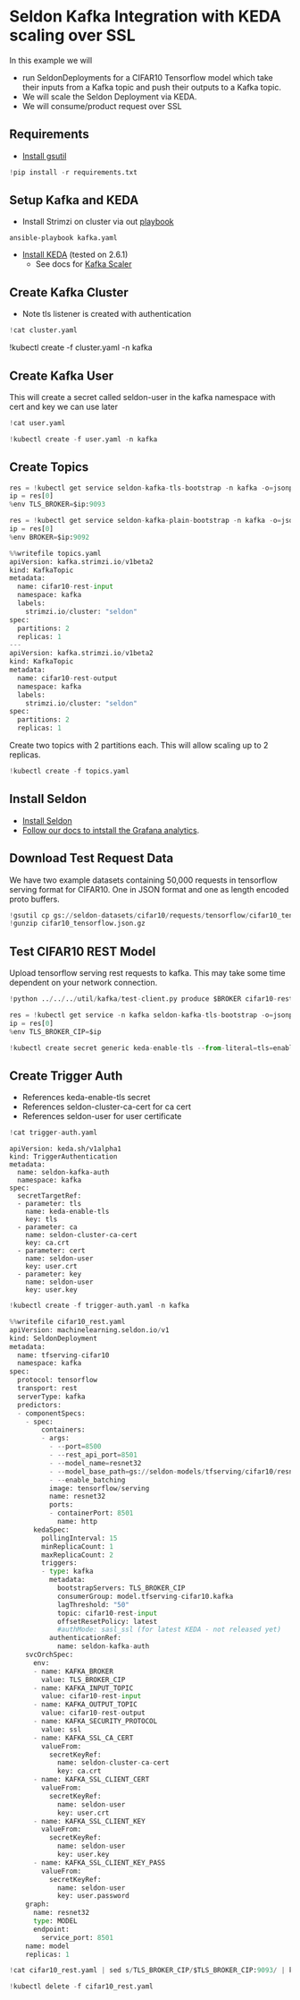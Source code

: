 # Seldon Kafka Integration with KEDA scaling over SSL

In this example we will 

 * run SeldonDeployments for a CIFAR10 Tensorflow model which take their inputs from a Kafka topic and push their outputs to a Kafka topic. 
 * We will scale the Seldon Deployment via KEDA.
 * We will consume/product request over SSL

## Requirements

 * [Install gsutil](https://cloud.google.com/storage/docs/gsutil_install)



```python
!pip install -r requirements.txt
```

## Setup Kafka and KEDA

 * Install Strimzi on cluster via out [playbook](https://github.com/SeldonIO/ansible-k8s-collection/blob/master/playbooks/kafka.yaml)

```
ansible-playbook kafka.yaml 
```

 * [Install KEDA](https://keda.sh/docs/2.6/deploy/) (tested on 2.6.1)
   * See docs for [Kafka Scaler](https://keda.sh/docs/2.6/scalers/apache-kafka/)
   

## Create Kafka Cluster

 * Note tls listener is created with authentication


```python
!cat cluster.yaml
```
!kubectl create -f cluster.yaml -n kafka
## Create Kafka User

This will create a secret called seldon-user in the kafka namespace with cert and key we can use later


```python
!cat user.yaml
```


```python
!kubectl create -f user.yaml -n kafka
```

## Create Topics


```python
res = !kubectl get service seldon-kafka-tls-bootstrap -n kafka -o=jsonpath='{.status.loadBalancer.ingress[0].ip}'
ip = res[0]
%env TLS_BROKER=$ip:9093
```


```python
res = !kubectl get service seldon-kafka-plain-bootstrap -n kafka -o=jsonpath='{.status.loadBalancer.ingress[0].ip}'
ip = res[0]
%env BROKER=$ip:9092
```


```python
%%writefile topics.yaml
apiVersion: kafka.strimzi.io/v1beta2
kind: KafkaTopic
metadata:
  name: cifar10-rest-input
  namespace: kafka
  labels:
    strimzi.io/cluster: "seldon"
spec:
  partitions: 2
  replicas: 1
---
apiVersion: kafka.strimzi.io/v1beta2
kind: KafkaTopic
metadata:
  name: cifar10-rest-output
  namespace: kafka
  labels:
    strimzi.io/cluster: "seldon"
spec:
  partitions: 2
  replicas: 1
```

Create two topics with 2 partitions each. This will allow scaling up to 2 replicas.


```python
!kubectl create -f topics.yaml
```

## Install Seldon

  * [Install Seldon](https://docs.seldon.io/projects/seldon-core/en/latest/workflow/install.html)
  * [Follow our docs to intstall the Grafana analytics](https://docs.seldon.ai/seldon-core-1/configuration/integrations/analytics).

## Download Test Request Data
We have two example datasets containing 50,000 requests in tensorflow serving format for CIFAR10. One in JSON format and one as length encoded proto buffers.


```python
!gsutil cp gs://seldon-datasets/cifar10/requests/tensorflow/cifar10_tensorflow.json.gz cifar10_tensorflow.json.gz
!gunzip cifar10_tensorflow.json.gz
```

## Test CIFAR10 REST Model

Upload tensorflow serving rest requests to kafka. This may take some time dependent on your network connection.


```python
!python ../../../util/kafka/test-client.py produce $BROKER cifar10-rest-input --file cifar10_tensorflow.json
```


```python
res = !kubectl get service -n kafka seldon-kafka-tls-bootstrap -o=jsonpath='{.spec.clusterIP}'
ip = res[0]
%env TLS_BROKER_CIP=$ip
```


```python
!kubectl create secret generic keda-enable-tls --from-literal=tls=enable -n kafka
```

## Create Trigger Auth

 * References keda-enable-tls secret
 * References seldon-cluster-ca-cert for ca cert
 * References seldon-user for user certificate


```python
!cat trigger-auth.yaml
```

    apiVersion: keda.sh/v1alpha1
    kind: TriggerAuthentication
    metadata:
      name: seldon-kafka-auth
      namespace: kafka
    spec:
      secretTargetRef:
      - parameter: tls
        name: keda-enable-tls
        key: tls
      - parameter: ca
        name: seldon-cluster-ca-cert
        key: ca.crt
      - parameter: cert
        name: seldon-user
        key: user.crt
      - parameter: key
        name: seldon-user
        key: user.key



```python
!kubectl create -f trigger-auth.yaml -n kafka
```


```python
%%writefile cifar10_rest.yaml
apiVersion: machinelearning.seldon.io/v1
kind: SeldonDeployment
metadata:
  name: tfserving-cifar10
  namespace: kafka
spec:
  protocol: tensorflow
  transport: rest
  serverType: kafka  
  predictors:
  - componentSpecs:
    - spec:
        containers:
        - args: 
          - --port=8500
          - --rest_api_port=8501
          - --model_name=resnet32
          - --model_base_path=gs://seldon-models/tfserving/cifar10/resnet32
          - --enable_batching
          image: tensorflow/serving
          name: resnet32
          ports:
          - containerPort: 8501
            name: http
      kedaSpec:
        pollingInterval: 15
        minReplicaCount: 1
        maxReplicaCount: 2
        triggers:
        - type: kafka
          metadata:
            bootstrapServers: TLS_BROKER_CIP
            consumerGroup: model.tfserving-cifar10.kafka
            lagThreshold: "50"
            topic: cifar10-rest-input
            offsetResetPolicy: latest
            #authMode: sasl_ssl (for latest KEDA - not released yet)
          authenticationRef:
            name: seldon-kafka-auth
    svcOrchSpec:
      env:
      - name: KAFKA_BROKER
        value: TLS_BROKER_CIP
      - name: KAFKA_INPUT_TOPIC
        value: cifar10-rest-input
      - name: KAFKA_OUTPUT_TOPIC
        value: cifar10-rest-output
      - name: KAFKA_SECURITY_PROTOCOL
        value: ssl
      - name: KAFKA_SSL_CA_CERT
        valueFrom:
          secretKeyRef:
            name: seldon-cluster-ca-cert
            key: ca.crt
      - name: KAFKA_SSL_CLIENT_CERT
        valueFrom:
          secretKeyRef:
            name: seldon-user
            key: user.crt
      - name: KAFKA_SSL_CLIENT_KEY
        valueFrom:
          secretKeyRef:
            name: seldon-user
            key: user.key
      - name: KAFKA_SSL_CLIENT_KEY_PASS
        valueFrom:
          secretKeyRef:
            name: seldon-user
            key: user.password
    graph:
      name: resnet32
      type: MODEL
      endpoint:
        service_port: 8501
    name: model
    replicas: 1
```


```python
!cat cifar10_rest.yaml | sed s/TLS_BROKER_CIP/$TLS_BROKER_CIP:9093/ | kubectl apply -f -
```


```python
!kubectl delete -f cifar10_rest.yaml
```


```python

```
